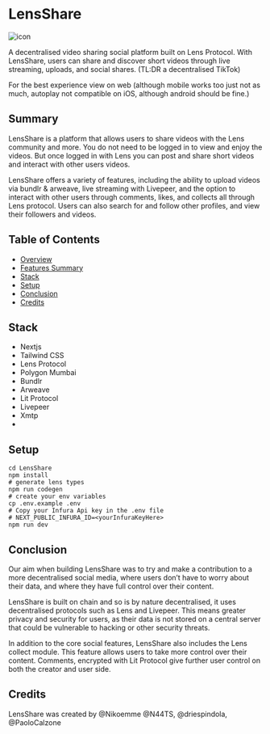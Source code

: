 
# LensShare

![icon](https://user-images.githubusercontent.com/94803063/221370747-a450cbdd-ed7c-4467-875d-030c3c9c3b4d.png)


A decentralised video sharing social platform built on Lens Protocol. 
With LensShare, users can share and discover short videos through live streaming, uploads, and social shares. (TL:DR a decentralised TikTok)



For the best experience view on web (although mobile works too just not as much, autoplay not compatible on iOS, although android should be fine.)

## Summary

LensShare is a platform that allows users to share videos with the Lens community and more. You do not need to be logged in to view and enjoy the videos. But once logged in with Lens you can post and share short videos and interact with other users videos.

LensShare offers a variety of features, including the ability to upload videos via bundlr & arweave, live streaming with Livepeer, and the option to interact with other users through comments, likes, and collects all through Lens protocol. Users can also search for and follow other profiles, and view their followers and videos.

## Table of Contents

  * [Overview](#overview)
  * [Features Summary](#features-summary)
  * [Stack](#stack)
  * [Setup](#setup)
  * [Conclusion](#conclusion)
  * [Credits](#credits)

## Stack
- Nextjs
- Tailwind CSS
- Lens Protocol
- Polygon Mumbai
- Bundlr
- Arweave
- Lit Protocol
- Livepeer
- Xmtp
- 

## Setup

```git clone git@github.com:LensShare/LensShare.git
cd LensShare
npm install
# generate lens types
npm run codegen
# create your env variables
cp .env.example .env
# Copy your Infura Api key in the .env file
# NEXT_PUBLIC_INFURA_ID=<yourInfuraKeyHere>
npm run dev
```

## Conclusion
Our aim when building LensShare was to try and make a contribution to a more decentralised social media, where users don’t have to worry about their data, and where they have full control over their content. 

LensShare is built on chain and so is by nature decentralised, it uses decentralised protocols such as Lens and Livepeer. This means greater privacy and security for users, as their data is not stored on a central server that could be vulnerable to hacking or other security threats.

In addition to the core social features, LensShare also includes the Lens collect module. This feature allows users to take more control over their content.
Comments, encrypted with Lit Protocol give further user control on both the creator and user side. 

## Credits
LensShare was created by @Nikoemme @N44TS, @driespindola, @PaoloCalzone
